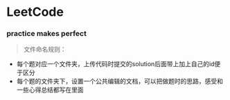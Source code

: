 # LeetCode
### practice makes perfect 

>文件命名规则：
- 每个题对应一个文件夹，上传代码时提交的solution后面带上加上自己的id便于区分 
- 每个题的文件夹下，设置一个公共编辑的文档，可以把做题时的思路，感受和一些心得总结都写在里面 
